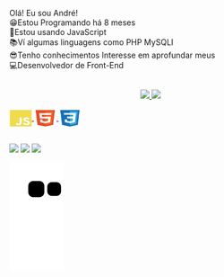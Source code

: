 Olá! Eu sou André!<br>
😁Estou Programando há 8 meses<br>
🌱Estou usando JavaScript<br>
📚Ví algumas linguagens como PHP MySQLI<br>
😎Tenho conhecimentos Interesse em aprofundar meus<br>
💻Desenvolvedor de Front-End<br>

##

<div align="center">
  <a href="https://github.com/AndreOn01">
  <img height="180em" src="https://github-readme-stats.vercel.app/api?username=andre&show_icons=true&theme=white&include_all_commits=true&count_private=true"/>
  <img height="180em" src="https://github-readme-stats.vercel.app/api/top-langs/?username=andre&layout=compact&langs_count=7&theme=white"/>
</div>

<div style="display: inline_block"><br>
  <img align="center" alt="andre.js" height="30" width="40" src="https://raw.githubusercontent.com/devicons/devicon/master/icons/javascript/javascript-plain.svg">
    <img align="center" alt="andre-HTML" height="30" width="40" src="https://raw.githubusercontent.com/devicons/devicon/master/icons/html5/html5-original.svg">
  <img align="center" alt="andre-CSS" height="30" width="40" src="https://raw.githubusercontent.com/devicons/devicon/master/icons/css3/css3-original.svg">
</div>
 
 ##
 
<div>
  <a href="https://instagram.com/Andre_04ofc" target="_blank"><img src="https://img.shields.io/badge/-Instagram-%23E4405F?style=for-the- badge&logo=instagram&logoColor=white" target="_blank"></a>
<a href="https://discord.gg/andreon#6526" target="_blank"><img src="https://img.shields.io/badge/Discord-7289DA?style=for-the-badge&logo= discord&logoColor=white" target="_blank"></a>
  <a href = "andreonlinemt@yahoo.com"><img src="https://img.shields.io/badge/-Gmail-%23333?style=for-the-badge&logo=gmail&logoColor=white" destino ="_blank"></a>

  ![ Animação de cobra ](https://github.com/rafaballerini/rafaballerini/blob/output/github-contribution-grid-snake.svg)
 
</div>
